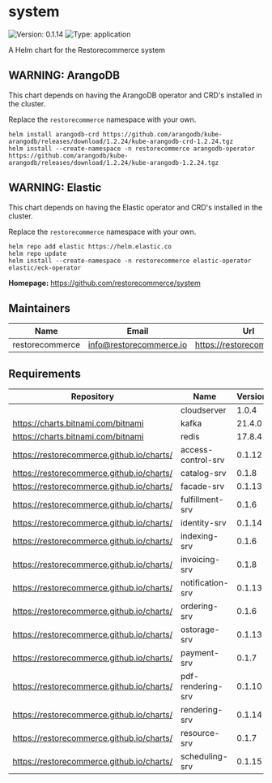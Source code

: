 # system

![Version: 0.1.14](https://img.shields.io/badge/Version-0.1.14-informational?style=flat-square) ![Type: application](https://img.shields.io/badge/Type-application-informational?style=flat-square)

A Helm chart for the Restorecommerce system

## WARNING: ArangoDB

This chart depends on having the ArangoDB operator and CRD's installed in the cluster.

Replace the `restorecommerce` namespace with your own.

```shell
helm install arangodb-crd https://github.com/arangodb/kube-arangodb/releases/download/1.2.24/kube-arangodb-crd-1.2.24.tgz
helm install --create-namespace -n restorecommerce arangodb-operator https://github.com/arangodb/kube-arangodb/releases/download/1.2.24/kube-arangodb-1.2.24.tgz
```

## WARNING: Elastic

This chart depends on having the Elastic operator and CRD's installed in the cluster.

Replace the `restorecommerce` namespace with your own.

```shell
helm repo add elastic https://helm.elastic.co
helm repo update
helm install --create-namespace -n restorecommerce elastic-operator elastic/eck-operator
```

**Homepage:** <https://github.com/restorecommerce/system>

## Maintainers

| Name | Email | Url |
| ---- | ------ | --- |
| restorecommerce | info@restorecommerce.io | https://restorecommerce.io/ |

## Requirements

| Repository | Name | Version |
|------------|------|---------|
|  | cloudserver | 1.0.4 |
| https://charts.bitnami.com/bitnami | kafka | 21.4.0 |
| https://charts.bitnami.com/bitnami | redis | 17.8.4 |
| https://restorecommerce.github.io/charts/ | access-control-srv | 0.1.12 |
| https://restorecommerce.github.io/charts/ | catalog-srv | 0.1.8 |
| https://restorecommerce.github.io/charts/ | facade-srv | 0.1.13 |
| https://restorecommerce.github.io/charts/ | fulfillment-srv | 0.1.6 |
| https://restorecommerce.github.io/charts/ | identity-srv | 0.1.14 |
| https://restorecommerce.github.io/charts/ | indexing-srv | 0.1.6 |
| https://restorecommerce.github.io/charts/ | invoicing-srv | 0.1.8 |
| https://restorecommerce.github.io/charts/ | notification-srv | 0.1.13 |
| https://restorecommerce.github.io/charts/ | ordering-srv | 0.1.6 |
| https://restorecommerce.github.io/charts/ | ostorage-srv | 0.1.13 |
| https://restorecommerce.github.io/charts/ | payment-srv | 0.1.7 |
| https://restorecommerce.github.io/charts/ | pdf-rendering-srv | 0.1.10 |
| https://restorecommerce.github.io/charts/ | rendering-srv | 0.1.14 |
| https://restorecommerce.github.io/charts/ | resource-srv | 0.1.7 |
| https://restorecommerce.github.io/charts/ | scheduling-srv | 0.1.15 |
